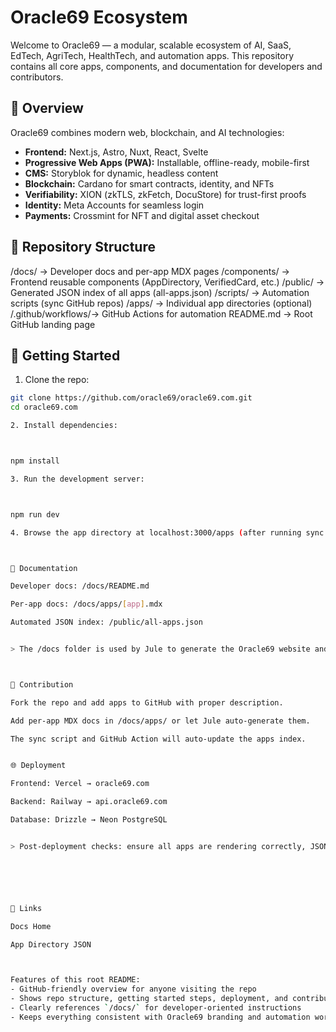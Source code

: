 # Oracle69 Ecosystem

Welcome to Oracle69 — a modular, scalable ecosystem of AI, SaaS, EdTech, AgriTech, HealthTech, and automation apps. This repository contains all core apps, components, and documentation for developers and contributors.

## 🚀 Overview

Oracle69 combines modern web, blockchain, and AI technologies:

- **Frontend:** Next.js, Astro, Nuxt, React, Svelte
- **Progressive Web Apps (PWA):** Installable, offline-ready, mobile-first
- **CMS:** Storyblok for dynamic, headless content
- **Blockchain:** Cardano for smart contracts, identity, and NFTs
- **Verifiability:** XION (zkTLS, zkFetch, DocuStore) for trust-first proofs
- **Identity:** Meta Accounts for seamless login
- **Payments:** Crossmint for NFT and digital asset checkout

## 📂 Repository Structure

/docs/             → Developer docs and per-app MDX pages /components/       → Frontend reusable components (AppDirectory, VerifiedCard, etc.) /public/           → Generated JSON index of all apps (all-apps.json) /scripts/          → Automation scripts (sync GitHub repos) /apps/             → Individual app directories (optional) /.github/workflows/→ GitHub Actions for automation README.md          → Root GitHub landing page

## 📌 Getting Started

1. Clone the repo:
```bash
git clone https://github.com/oracle69/oracle69.com.git
cd oracle69.com

2. Install dependencies:



npm install

3. Run the development server:



npm run dev

4. Browse the app directory at localhost:3000/apps (after running sync script or using existing all-apps.json).



📖 Documentation

Developer docs: /docs/README.md

Per-app docs: /docs/apps/[app].mdx

Automated JSON index: /public/all-apps.json


> The /docs folder is used by Jule to generate the Oracle69 website and apps directory automatically.



🧩 Contribution

Fork the repo and add apps to GitHub with proper description.

Add per-app MDX docs in /docs/apps/ or let Jule auto-generate them.

The sync script and GitHub Action will auto-update the apps index.


🌐 Deployment

Frontend: Vercel → oracle69.com

Backend: Railway → api.oracle69.com

Database: Drizzle → Neon PostgreSQL


> Post-deployment checks: ensure all apps are rendering correctly, JSON data is accessible, and links work.






🔗 Links

Docs Home

App Directory JSON



Features of this root README:
- GitHub-friendly overview for anyone visiting the repo
- Shows repo structure, getting started steps, deployment, and contribution
- Clearly references `/docs/` for developer-oriented instructions
- Keeps everything consistent with Oracle69 branding and automation workflow
